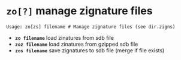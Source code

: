 <!-- TITLE: zo -->

#  **`zo[?]`** manage zignature files


```text
Usage: zo[zs] filename # Manage zignature files (see dir.zigns)
```


- **`zo filename`** load zinatures from sdb file
- **`zoz filename`** load zinatures from gzipped sdb file
- **`zos filename`** save zignatures to sdb file (merge if file exists)